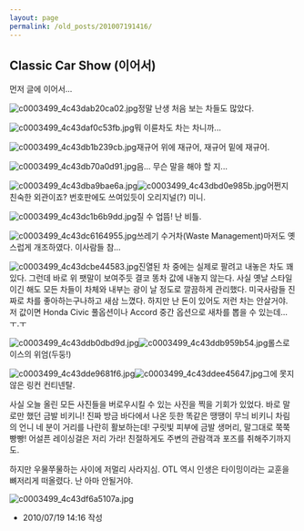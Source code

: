 ```yaml
---
layout: page
permalink: /old_posts/201007191416/
---
```


## Classic Car Show (이어서)

먼저 글에 이어서...


![c0003499_4c43dab20ca02.jpg](201007191416/c0003499_4c43dab20ca02.jpg)정말 난생 처음 보는 차들도 많았다.


![c0003499_4c43daf0c53fb.jpg](201007191416/c0003499_4c43daf0c53fb.jpg)뭐 이륜차도 차는 차니까...


![c0003499_4c43db1b239cb.jpg](201007191416/c0003499_4c43db1b239cb.jpg)재규어 위에 재규어, 재규어 밑에 재규어.


![c0003499_4c43db70a0d91.jpg](201007191416/c0003499_4c43db70a0d91.jpg)음... 무슨 말을 해야 할 지...


![c0003499_4c43dba9bae6a.jpg](201007191416/c0003499_4c43dba9bae6a.jpg)![c0003499_4c43dbd0e985b.jpg](201007191416/c0003499_4c43dbd0e985b.jpg)어쩐지 친숙한 외관이죠? 번호판에도 쓰여있듯이 오리지널(?) 미니.


![c0003499_4c43dc1b6b9dd.jpg](201007191416/c0003499_4c43dc1b6b9dd.jpg)질 수 업뜸! 난 비틀.


![c0003499_4c43dc6164955.jpg](201007191416/c0003499_4c43dc6164955.jpg)쓰레기 수거차(Waste Management)마저도 옛스럽게 개조하였다. 이사람들 참...


![c0003499_4c43dcbe44583.jpg](201007191416/c0003499_4c43dcbe44583.jpg)진열된 차 중에는 실제로 팔려고 내놓은 차도 꽤 있다. 그런데 바로 위 팻말이 보여주듯 결코 똥차 값에 내놓지 않는다. 사실 옛날 스타일이긴 해도 모든 차들이 차체와 내부는 광이 날 정도로 깔끔하게 관리했다. 미국사람들 진짜로 차를 좋아하는구나하고 새삼 느꼈다. 하지만 난 돈이 있어도 저런 차는 안살거야. 저 값이면 Honda Civic 풀옵션이나 Accord 중간 옵션으로 새차를 뽑을 수 있는데... ㅜ.ㅜ


![c0003499_4c43ddb0dbd9d.jpg](201007191416/c0003499_4c43ddb0dbd9d.jpg)![c0003499_4c43ddb959b54.jpg](201007191416/c0003499_4c43ddb959b54.jpg)롤스로이스의 위엄(두둥!)


![c0003499_4c43dde9681f6.jpg](201007191416/c0003499_4c43dde9681f6.jpg)![c0003499_4c43ddee45647.jpg](201007191416/c0003499_4c43ddee45647.jpg)그에 못지 않은 링컨 컨티넨탈.


사실 오늘 올린 모든 사진들을 버로우시킬 수 있는 사진을 찍을 기회가 있었다. 바로 말로만 했던 금발 비키니! 진짜 방금 바다에서 나온 듯한 똑같은 땡땡이 무늬 비키니 차림의 언니 네 분이 거리를 나란히 활보하는데! 구릿빛 피부에 금발 생머리, 말그대로 쭉쭉빵빵! 어설픈 레이싱걸은 저리 가라! 친절하게도 주변의 관람객과 포즈를 취해주기까지도.

하지만 우물쭈물하는 사이에 저멀리 사라지심. OTL
역시 인생은 타이밍이라는 교훈을 뼈저리게 떠올렸다. 난 아마 안될거야.


![c0003499_4c43df6a5107a.jpg](201007191416/c0003499_4c43df6a5107a.jpg)




- 2010/07/19 14:16 작성